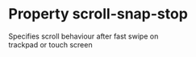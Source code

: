 # Property scroll-snap-stop

Specifies scroll behaviour after fast swipe on  
trackpad or touch screen  
